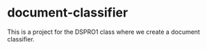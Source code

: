 # document-classifier
This is a project for the DSPRO1 class where we create a document classifier.
